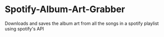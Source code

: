 # Spotify-Album-Art-Grabber
Downloads and saves the album art from all the songs in a spotify playlist using spotify's API
